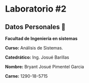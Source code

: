 # Laboratorio #2
## Datos Personales 📄
**Facultad de Ingeniería en sistemas**

**Curso:** Análisis de Sistemas. 

**Catedrático:** Ing. Josué Barillas

**Nombre:** Bryant Josué Pimentel Garcia

**Carne:** 1290-18-5715
 
